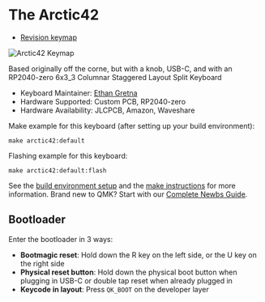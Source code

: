 # The Arctic42

- [Revision keymap](keymaps/rev1/readme.md)

![Arctic42 Keymap](https://i.imgur.com/vb8BvgZ.png)

Based originally off the corne, but with a knob, USB-C, and with an RP2040-zero
6x3_3 Columnar Staggered Layout Split Keyboard

* Keyboard Maintainer: [Ethan Gretna](https://github.com/PixelFrosty)
* Hardware Supported: Custom PCB, RP2040-zero
* Hardware Availability: JLCPCB, Amazon, Waveshare

Make example for this keyboard (after setting up your build environment):

    make arctic42:default

Flashing example for this keyboard:

    make arctic42:default:flash

See the [build environment setup](https://docs.qmk.fm/#/getting_started_build_tools) and the [make instructions](https://docs.qmk.fm/#/getting_started_make_guide) for more information. Brand new to QMK? Start with our [Complete Newbs Guide](https://docs.qmk.fm/#/newbs).

## Bootloader

Enter the bootloader in 3 ways:

* **Bootmagic reset**: Hold down the R key on the left side, or the U key on the right side
* **Physical reset button**: Hold down the physical boot button when plugging in USB-C or double tap reset when already plugged in
* **Keycode in layout**: Press `QK_BOOT` on the developer layer

